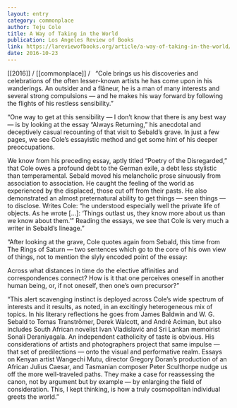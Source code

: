 ```yaml
---
layout: entry
category: commonplace
author: Teju Cole
title: A Way of Taking in the World
publication: Los Angeles Review of Books
link: https://lareviewofbooks.org/article/a-way-of-taking-in-the-world/
date: 2016-10-23
---
```


[[2016]] / [[commonplace]] / 
 
“Cole brings us his discoveries and celebrations of the often lesser-known artists he has come upon in his wanderings. An outsider and a flâneur, he is a man of many interests and several strong compulsions — and he makes his way forward by following the flights of his restless sensibility.”

“One way to get at this sensibility — I don’t know that there is any best way — is by looking at the essay “Always Returning,” his anecdotal and deceptively casual recounting of that visit to Sebald’s grave. In just a few pages, we see Cole’s essayistic method and get some hint of his deeper preoccupations.

We know from his preceding essay, aptly titled “Poetry of the Disregarded,” that Cole owes a profound debt to the German exile, a debt less stylistic than temperamental. Sebald moved his melancholic prose sinuously from association to association. He caught the feeling of the world as experienced by the displaced, those cut off from their pasts. He also demonstrated an almost preternatural ability to get things — seen things — to disclose. Writes Cole: “he understood especially well the private life of objects. As he wrote […]: ‘Things outlast us, they know more about us than we know about them.’” Reading the essays, we see that Cole is very much a writer in Sebald’s lineage.”

“After looking at the grave, Cole quotes again from Sebald, this time from The Rings of Saturn — two sentences which go to the core of his own view of things, not to mention the slyly encoded point of the essay:

Across what distances in time do the elective affinities and correspondences connect? How is it that one perceives oneself in another human being, or, if not oneself, then one’s own precursor?”

“This alert scavenging instinct is deployed across Cole’s wide spectrum of interests and it results, as noted, in an excitingly heterogeneous mix of topics. In his literary reflections he goes from James Baldwin and W. G. Sebald to Tomas Tranströmer, Derek Walcott, and André Aciman, but also includes South African novelist Ivan Vladislavić and Sri Lankan memoirist Sonali Deraniyagala. An independent catholicity of taste is obvious. His considerations of artists and photographers project that same impulse — that set of predilections — onto the visual and performative realm. Essays on Kenyan artist Wangechi Mutu, director Gregory Doran’s production of an African Julius Caesar, and Tasmanian composer Peter Sculthorpe nudge us off the more well-traveled paths. They make a case for reassessing the canon, not by argument but by example — by enlarging the field of consideration. This, I kept thinking, is how a truly cosmopolitan individual greets the world.”


